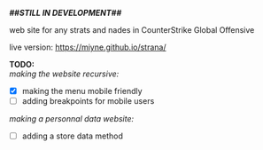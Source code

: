 ***##STILL IN DEVELOPMENT##***

web site for any strats and nades in CounterStrike Global Offensive

live version: https://miyne.github.io/strana/

**TODO:**<br>
*making the website recursive:*<br>
- [x] making the menu mobile friendly
- [ ] adding breakpoints for mobile users

*making a personnal data website:*<br>
- [ ] adding a store data method
